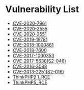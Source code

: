 # Vulnerability List

- [CVE-2020-7961](LiferayPortal/CVE-2020-7961)
- [CVE-2020-2555](WebLogic/CVE-2020-2555)
- [CVE-2020-2551](WebLogic/CVE-2020-2555)
- [CVE-2019-19781](Citrix/CVE-2019-19781)
- [CVE-2018-1000861](Jenkins/CVE-2018-1000861)
- [CVE-2018-7600](Drupal/CVE-2018-7600)
- [CVE-2017-1000353](Jenkins/CVE-2017-1000353)
- [CVE-2017-5638(S2-046)](Struts2/S2-046(CVE-2017-5638))
- [CVE-2016-3088](ActiveMQ/CVE-2016-3088)
- [CVE-2013-2251(S2-016)](Struts2/S2-016(CVE-2013-2251))
- [ThinkPHP2.1_RCE](ThinkPHP/ThinkPHP2.1_RCE)
- [ThinkPHP5_RCE](ThinkPHP/ThinkPHP5_RCE)